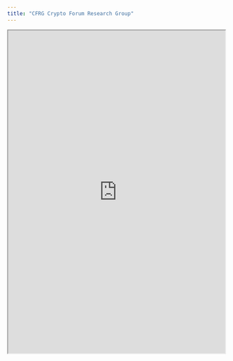 ```yaml
---
title: "CFRG Crypto Forum Research Group"
---
```



<iframe height="750" width="100%" src="https://ewelton.github.io/ktest/wiki.html#CFRG%20Crypto%20Forum%20Research%20Group"></iframe>

